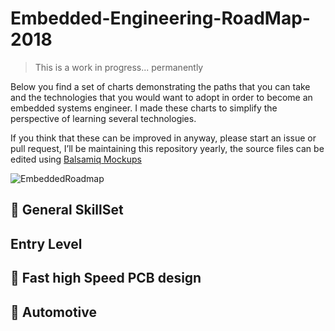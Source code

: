 # Embedded-Engineering-RoadMap-2018


> This is a work in progress... permanently

Below you find a set of charts demonstrating the paths that you can take and the technologies that you would want to adopt in order to become an embedded systems engineer. I made these charts to simplify the perspective of learning several technologies.

If you think that these can be improved in anyway, please start an issue or pull request, I’ll be maintaining this repository yearly, the source files can be edited using [Balsamiq Mockups](https://balsamiq.com/download/) 


![EmbeddedRoadmap](https://i.imgur.com/LsIXsvq.jpg)


## 🚀 General SkillSet
 
##  Entry Level 
 
## 🎨 Fast high Speed PCB design

## 🚗 Automotive



